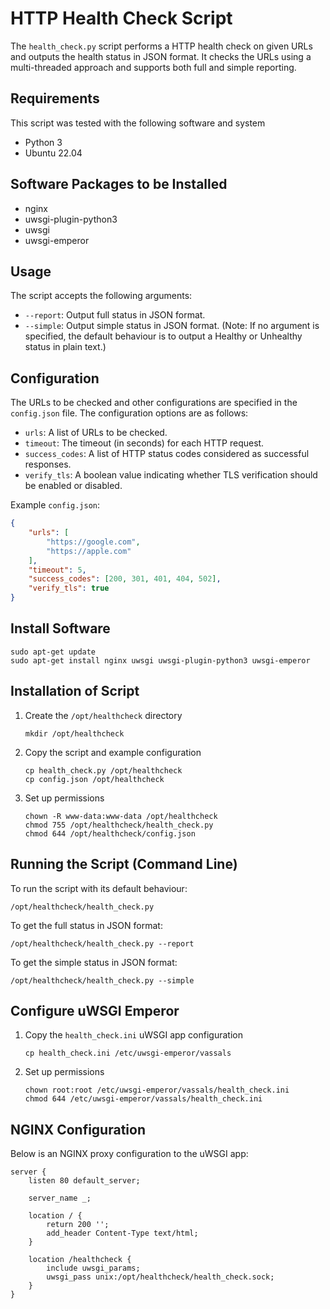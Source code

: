 # HTTP Health Check Script

The `health_check.py` script performs a HTTP health check on given URLs and outputs the health status in JSON format. It checks the URLs using a multi-threaded approach and supports both full and simple reporting.

## Requirements
This script was tested with the following software and system

- Python 3
- Ubuntu 22.04

## Software Packages to be Installed
- nginx
- uwsgi-plugin-python3
- uwsgi
- uwsgi-emperor

## Usage
The script accepts the following arguments:

- `--report`: Output full status in JSON format.
- `--simple`: Output simple status in JSON format.
  (Note: If no argument is specified, the default behaviour is to output a Healthy or Unhealthy status in plain text.)

## Configuration

The URLs to be checked and other configurations are specified in the `config.json` file. The configuration options are as follows:

- `urls`: A list of URLs to be checked.
- `timeout`: The timeout (in seconds) for each HTTP request.
- `success_codes`: A list of HTTP status codes considered as successful responses.
- `verify_tls`: A boolean value indicating whether TLS verification should be enabled or disabled.

Example `config.json`:

```json
{
    "urls": [
        "https://google.com",
        "https://apple.com"
    ],
    "timeout": 5,
    "success_codes": [200, 301, 401, 404, 502],
    "verify_tls": true
}
```

## Install Software
```
sudo apt-get update
sudo apt-get install nginx uwsgi uwsgi-plugin-python3 uwsgi-emperor
```

## Installation of Script
1. Create the `/opt/healthcheck` directory
   ```
   mkdir /opt/healthcheck
   ```

2. Copy the script and example configuration
   ```
   cp health_check.py /opt/healthcheck
   cp config.json /opt/healthcheck
   ```
   
3. Set up permissions
   ```
   chown -R www-data:www-data /opt/healthcheck
   chmod 755 /opt/healthcheck/health_check.py
   chmod 644 /opt/healthcheck/config.json
   ```

## Running the Script (Command Line)
To run the script with its default behaviour:
```
/opt/healthcheck/health_check.py
```

To get the full status in JSON format:
```
/opt/healthcheck/health_check.py --report
```

To get the simple status in JSON format:
```
/opt/healthcheck/health_check.py --simple
```

## Configure uWSGI Emperor
1. Copy the `health_check.ini` uWSGI app configuration
   ```
   cp health_check.ini /etc/uwsgi-emperor/vassals
   ```
   
2. Set up permissions
   ```
   chown root:root /etc/uwsgi-emperor/vassals/health_check.ini
   chmod 644 /etc/uwsgi-emperor/vassals/health_check.ini
   ```

## NGINX Configuration
Below is an NGINX proxy configuration to the uWSGI app:
```
server {
    listen 80 default_server;

    server_name _;

    location / {
        return 200 '';
        add_header Content-Type text/html;
    }

    location /healthcheck {
        include uwsgi_params;
        uwsgi_pass unix:/opt/healthcheck/health_check.sock;
    }
}
```

